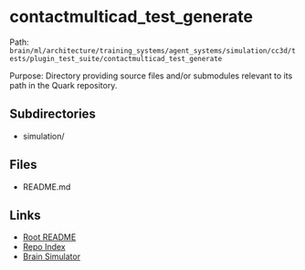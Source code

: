 # contactmulticad_test_generate

Path: `brain/ml/architecture/training_systems/agent_systems/simulation/cc3d/tests/plugin_test_suite/contactmulticad_test_generate`

Purpose: Directory providing source files and/or submodules relevant to its path in the Quark repository.

## Subdirectories
- simulation/

## Files
- README.md

## Links
- [Root README](../../../../../../../../../README.md)
- [Repo Index](../../../../../../../../../repo_index.json)
- [Brain Simulator](../../../../../../../../../brain/architecture/brain_simulator.py)
